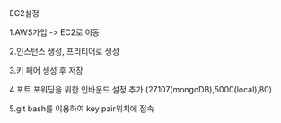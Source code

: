 EC2설정

1.AWS가입 -> EC2로 이동

2.인스턴스 생성, 프리티어로 생성

3.키 페어 생성 후 저장 

4.포트 포워딩을 위한 인바운드 설정 추가 (27107(mongoDB),5000(local),80)

5.git bash를 이용하여 key pair위치에 접속
